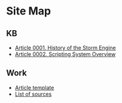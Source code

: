 # Site Map

## KB

* [Article 0001. History of the Storm Engine](kb/0001-history.md)
* [Article 0002. Scripting System Overview](kb/0002-scripting-overview.md)

## Work

* [Article template](work/0000-kb-template.md)
* [List of sources](work/sources_list.md)